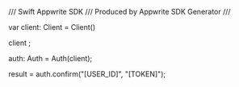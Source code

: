 /// Swift Appwrite SDK
/// Produced by Appwrite SDK Generator
///

var client: Client = Client()

client
;

auth: Auth =  Auth(client);

result = auth.confirm("[USER_ID]", "[TOKEN]");
